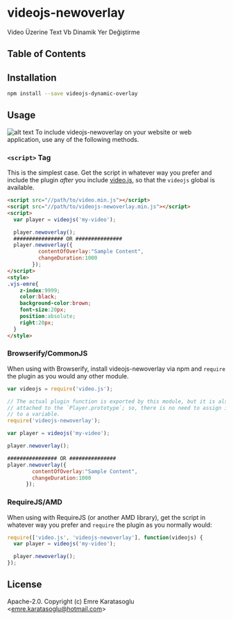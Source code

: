 # videojs-newoverlay

Video Üzerine Text Vb Dinamik Yer Değiştirme

## Table of Contents

<!-- START doctoc -->
<!-- END doctoc -->
## Installation

```sh
npm install --save videojs-dynamic-overlay
```

## Usage
![alt text](http://prntscr.com/gwejew)
To include videojs-newoverlay on your website or web application, use any of the following methods.

### `<script>` Tag

This is the simplest case. Get the script in whatever way you prefer and include the plugin _after_ you include [video.js][videojs], so that the `videojs` global is available.

```html
<script src="//path/to/video.min.js"></script>
<script src="//path/to/videojs-newoverlay.min.js"></script>
<script>
  var player = videojs('my-video');

  player.newoverlay();
  ################ OR ###############
  player.newoverlay({
          contentOfOverlay:"Sample Content",
          changeDuration:1000
        });
</script>
<style>
.vjs-emre{
    z-index:9999;
    color:black;
    background-color:brown;
    font-size:20px;
    position:absolute;
    right:20px;
  }
</style>
```

### Browserify/CommonJS

When using with Browserify, install videojs-newoverlay via npm and `require` the plugin as you would any other module.

```js
var videojs = require('video.js');

// The actual plugin function is exported by this module, but it is also
// attached to the `Player.prototype`; so, there is no need to assign it
// to a variable.
require('videojs-newoverlay');

var player = videojs('my-video');

player.newoverlay();

################ OR ###############
player.newoverlay({
        contentOfOverlay:"Sample Content",
        changeDuration:1000
      });

```

### RequireJS/AMD

When using with RequireJS (or another AMD library), get the script in whatever way you prefer and `require` the plugin as you normally would:

```js
require(['video.js', 'videojs-newoverlay'], function(videojs) {
  var player = videojs('my-video');

  player.newoverlay();
});
```

## License

Apache-2.0. Copyright (c) Emre Karatasoglu &lt;emre.karatasoglu@hotmail.com&gt;


[videojs]: http://videojs.com/
